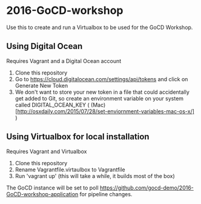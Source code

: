 # 2016-GoCD-workshop

Use this to create and run a Virtualbox to be used for the GoCD Workshop.

## Using Digital Ocean

Requires Vagrant and a Digital Ocean account

1. Clone this repository
2. Go to https://cloud.digitalocean.com/settings/api/tokens and click on Generate New Token
3. We don't want to store your new token in a file that could accidentally get added to Git, so create an environment variable on your system called DIGITAL_OCEAN_KEY ( (Mac)[http://osxdaily.com/2015/07/28/set-enviornment-variables-mac-os-x/] )

## Using Virtualbox for local installation

Requires Vagrant and Virtualbox

1. Clone this repository
2. Rename Vagrantfile.virtaulbox to Vagrantfile
3. Run 'vagrant up' (this will take a while, it builds most of the box)

The GoCD instance will be set to poll https://github.com/gocd-demo/2016-GoCD-workshop-application for pipeline changes.
